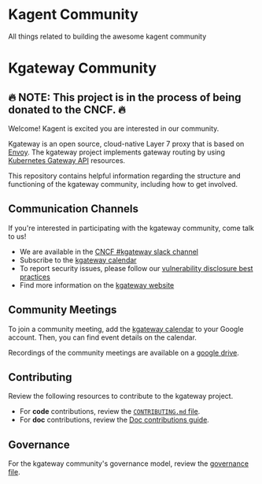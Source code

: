 # Kagent Community
All things related to building the awesome kagent community

# Kgateway Community

##  🔥 NOTE: This project is in the process of being donated to the CNCF. 🔥

Welcome! Kagent is excited you are interested in our community.

Kgateway is an open source, cloud-native Layer 7 proxy that is based on [Envoy](https://www.envoyproxy.io/). The kgateway project implements gateway routing by using [Kubernetes Gateway API](https://gateway-api.sigs.k8s.io/) resources.

This repository contains helpful information regarding the structure and functioning of the kgateway community, including how to get involved.

## Communication Channels

If you're interested in participating with the kgateway community, come talk to us!

* We are available in the [CNCF #kgateway slack channel](https://cloud-native.slack.com/archives/C080D3PJMS4)
* Subscribe to the [kgateway calendar](https://calendar.google.com/calendar/u/1?cid=ZDI0MzgzOWExMGYwMzAxZjVkYjQ0YTU0NmQ1MDJmODA5YTBjZDcwZGI4ZTBhZGNhMzIwYWRlZjJkOTQ4MzU5Y0Bncm91cC5jYWxlbmRhci5nb29nbGUuY29t)
* To report security issues, please follow our [vulnerability disclosure best practices](CVE.md)
* Find more information on the [kgateway website](https://k8sgateway.io/)

## Community Meetings

To join a community meeting, add the [kgateway calendar](https://calendar.google.com/calendar/u/1?cid=ZDI0MzgzOWExMGYwMzAxZjVkYjQ0YTU0NmQ1MDJmODA5YTBjZDcwZGI4ZTBhZGNhMzIwYWRlZjJkOTQ4MzU5Y0Bncm91cC5jYWxlbmRhci5nb29nbGUuY29t) to your Google account. Then, you can find event details on the calendar.

Recordings of the community meetings are available on a [google drive](https://drive.google.com/drive/folders/1giR48RYVxuYPFe8pmhS2I5KfYDXzrG73?usp=sharing).

## Contributing

Review the following resources to contribute to the kgateway project.

* For **code** contributions, review the [`CONTRIBUTING.md` file](https://github.com/kgateway-dev/community/blob/main/CONTRIBUTING.md).
* For **doc** contributions, review the [Doc contributions guide](https://github.com/kagent-dev/kagent/blob/main/CONTRIBUTION.md#documentation).

## Governance

For the kgateway community's governance model, review the [governance file](GOVERNANCE.md).
